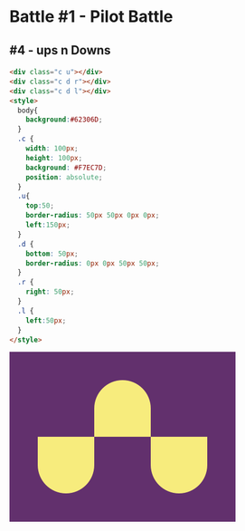 # Battle #1 - Pilot Battle

## #4 - ups n Downs

```html
<div class="c u"></div>
<div class="c d r"></div>
<div class="c d l"></div>
<style>
  body{
    background:#62306D;
  }
  .c {
    width: 100px;
    height: 100px;
    background: #F7EC7D;
    position: absolute;
  }
  .u{
    top:50;
    border-radius: 50px 50px 0px 0px;
    left:150px;
  }
  .d {
    bottom: 50px;
    border-radius: 0px 0px 50px 50px;
  }
  .r {
    right: 50px;
  }
  .l {
    left:50px;
  }
</style>
```

![solution](./media/4-ups-n-downs.png)